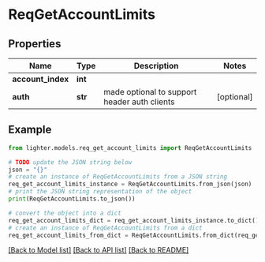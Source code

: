 # ReqGetAccountLimits


## Properties

Name | Type | Description | Notes
------------ | ------------- | ------------- | -------------
**account_index** | **int** |  | 
**auth** | **str** |  made optional to support header auth clients | [optional] 

## Example

```python
from lighter.models.req_get_account_limits import ReqGetAccountLimits

# TODO update the JSON string below
json = "{}"
# create an instance of ReqGetAccountLimits from a JSON string
req_get_account_limits_instance = ReqGetAccountLimits.from_json(json)
# print the JSON string representation of the object
print(ReqGetAccountLimits.to_json())

# convert the object into a dict
req_get_account_limits_dict = req_get_account_limits_instance.to_dict()
# create an instance of ReqGetAccountLimits from a dict
req_get_account_limits_from_dict = ReqGetAccountLimits.from_dict(req_get_account_limits_dict)
```
[[Back to Model list]](../README.md#documentation-for-models) [[Back to API list]](../README.md#documentation-for-api-endpoints) [[Back to README]](../README.md)


